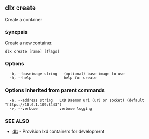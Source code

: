 ## dlx create

Create a container

### Synopsis

Create a new container.

```
dlx create [name] [flags]
```

### Options

```
  -b, --baseimage string   (optional) base image to use
  -h, --help               help for create
```

### Options inherited from parent commands

```
  -a, --address string   LXD Daemon uri (url or socket) (default "https://10.0.1.109:8443")
  -v, --verbose          verbose logging
```

### SEE ALSO

* [dlx](/docs/cmd/dlx)	 - Provision lxd containers for development

